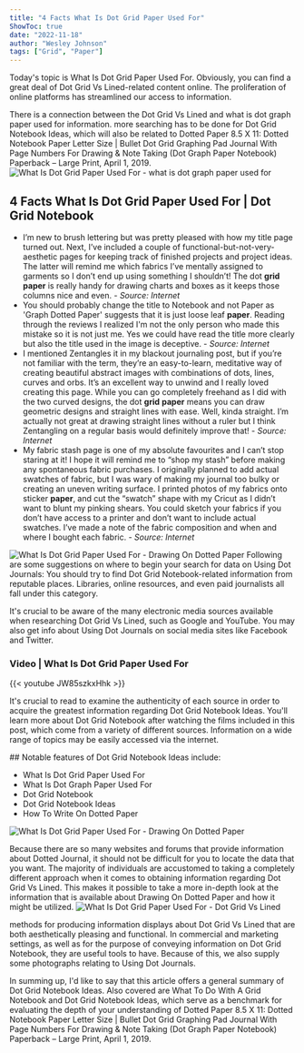```yaml
---
title: "4 Facts What Is Dot Grid Paper Used For"
ShowToc: true 
date: "2022-11-18"
author: "Wesley Johnson" 
tags: ["Grid", "Paper"]
---
```


Today's topic is What Is Dot Grid Paper Used For. Obviously, you can find a great deal of Dot Grid Vs Lined-related content online. The proliferation of online platforms has streamlined our access to information.

There is a connection between the Dot Grid Vs Lined and what is dot graph paper used for information. more searching has to be done for Dot Grid Notebook Ideas, which will also be related to Dotted Paper 8.5 X 11: Dotted Notebook Paper Letter Size | Bullet Dot Grid Graphing Pad Journal With Page Numbers For Drawing & Note Taking (Dot Graph Paper Notebook)   Paperback – Large Print, April 1, 2019.
<img loading="lazy" src="https://www.learn-japanese.info/hiragana_practice.gif" onerror="this.onerror=null;this.src='https://blogger.googleusercontent.com/img/a/AVvXsEhe7F7TRXHtjiKvHb5vS7DmnxvpHiDyoYyYvm1nHB3Qp2_w3BnM6A2eq4v7FYxCC9bfZt3a9vIMtAYEKUiaDQbHMg-ViyGmRIj39MLp0bGFfgfYw1Dc9q_H-T0wiTm3l0Uq42dETrN9eC8aGJ9_IORZsxST1AcLR7np1koOfcc7tnHa4S8Mwz_xD9d0=s16000';" alt="What Is Dot Grid Paper Used For - what is dot graph paper used for" >

## 4 Facts What Is Dot Grid Paper Used For | Dot Grid Notebook
-   I’m new to brush lettering but was pretty pleased with how my title page turned out. Next, I’ve included a couple of functional-but-not-very-aesthetic pages for keeping track of finished projects and project ideas. The latter will remind me which fabrics I’ve mentally assigned to garments so I don’t end up using something I shouldn’t! The dot **grid** **paper** is really handy for drawing charts and boxes as it keeps those columns nice and even. - <cite>Source: Internet</cite>
-   You should probably change the title to Notebook and not Paper as 'Graph Dotted Paper' suggests that it is just loose leaf **paper**. Reading through the reviews I realized I'm not the only person who made this mistake so it is not just me. Yes we could have read the title more clearly but also the title used in the image is deceptive. - <cite>Source: Internet</cite>
-   I mentioned Zentangles it in my blackout journaling post, but if you’re not familiar with the term, they’re an easy-to-learn, meditative way of creating beautiful abstract images with combinations of dots, lines, curves and orbs. It’s an excellent way to unwind and I really loved creating this page. While you can go completely freehand as I did with the two curved designs, the dot **grid** **paper** means you can draw geometric designs and straight lines with ease. Well, kinda straight. I’m actually not great at drawing straight lines without a ruler but I think Zentangling on a regular basis would definitely improve that! - <cite>Source: Internet</cite>
-   My fabric stash page is one of my absolute favourites and I can’t stop staring at it! I hope it will remind me to “shop my stash” before making any spontaneous fabric purchases. I originally planned to add actual swatches of fabric, but I was wary of making my journal too bulky or creating an uneven writing surface. I printed photos of my fabrics onto sticker **paper**, and cut the “swatch” shape with my Cricut as I didn’t want to blunt my pinking shears. You could sketch your fabrics if you don’t have access to a printer and don’t want to include actual swatches. I’ve made a note of the fabric composition and when and where I bought each fabric. - <cite>Source: Internet</cite>


<img loading="lazy" src="https://i.pinimg.com/736x/97/51/48/975148c2a07d1f8d97031f46564ef69c.jpg" onerror="this.onerror=null;this.src='https://blogger.googleusercontent.com/img/a/AVvXsEhe7F7TRXHtjiKvHb5vS7DmnxvpHiDyoYyYvm1nHB3Qp2_w3BnM6A2eq4v7FYxCC9bfZt3a9vIMtAYEKUiaDQbHMg-ViyGmRIj39MLp0bGFfgfYw1Dc9q_H-T0wiTm3l0Uq42dETrN9eC8aGJ9_IORZsxST1AcLR7np1koOfcc7tnHa4S8Mwz_xD9d0=s16000';" alt="What Is Dot Grid Paper Used For - Drawing On Dotted Paper" >
Following are some suggestions on where to begin your search for data on Using Dot Journals:
You should try to find Dot Grid Notebook-related information from reputable places. Libraries, online resources, and even paid journalists all fall under this category.

It's crucial to be aware of the many electronic media sources available when researching Dot Grid Vs Lined, such as Google and YouTube. You may also get info about Using Dot Journals on social media sites like Facebook and Twitter.

### Video | What Is Dot Grid Paper Used For
{{< youtube JW85szkxHhk >}} 


It's crucial to read to examine the authenticity of each source in order to acquire the greatest information regarding Dot Grid Notebook Ideas.
You'll learn more about Dot Grid Notebook after watching the films included in this post, which come from a variety of different sources. Information on a wide range of topics may be easily accessed via the internet.
<script async="async" data-cfasync="false" src="//normallydemandedalter.com/fe63df3c5408708b15d8dc3d9b206b31/invoke.js"></script>
<div id="container-fe63df3c5408708b15d8dc3d9b206b31"></div>
## Notable features of Dot Grid Notebook Ideas include:

- What Is Dot Grid Paper Used For
- What Is Dot Graph Paper Used For
- Dot Grid Notebook
- Dot Grid Notebook Ideas
- How To Write On Dotted Paper

 <img loading="lazy" src="https://www.wikidoc.org/images/5/54/Amsler.jpg" onerror="this.onerror=null;this.src='https://blogger.googleusercontent.com/img/a/AVvXsEhe7F7TRXHtjiKvHb5vS7DmnxvpHiDyoYyYvm1nHB3Qp2_w3BnM6A2eq4v7FYxCC9bfZt3a9vIMtAYEKUiaDQbHMg-ViyGmRIj39MLp0bGFfgfYw1Dc9q_H-T0wiTm3l0Uq42dETrN9eC8aGJ9_IORZsxST1AcLR7np1koOfcc7tnHa4S8Mwz_xD9d0=s16000';" alt="What Is Dot Grid Paper Used For - Drawing On Dotted Paper" >

Because there are so many websites and forums that provide information about Dotted Journal, it should not be difficult for you to locate the data that you want.
The majority of individuals are accustomed to taking a completely different approach when it comes to obtaining information regarding Dot Grid Vs Lined. This makes it possible to take a more in-depth look at the information that is available about Drawing On Dotted Paper and how it might be utilized.
<img loading="lazy" src="https://www.artistshelpingchildren.org/kidscraftsactivitiesblog/wp-content/uploads/2012/10/step-3.png" onerror="this.onerror=null;this.src='https://blogger.googleusercontent.com/img/a/AVvXsEhe7F7TRXHtjiKvHb5vS7DmnxvpHiDyoYyYvm1nHB3Qp2_w3BnM6A2eq4v7FYxCC9bfZt3a9vIMtAYEKUiaDQbHMg-ViyGmRIj39MLp0bGFfgfYw1Dc9q_H-T0wiTm3l0Uq42dETrN9eC8aGJ9_IORZsxST1AcLR7np1koOfcc7tnHa4S8Mwz_xD9d0=s16000';" alt="What Is Dot Grid Paper Used For - Dot Grid Vs Lined" >

methods for producing information displays about Dot Grid Vs Lined that are both aesthetically pleasing and functional. In commercial and marketing settings, as well as for the purpose of conveying information on Dot Grid Notebook, they are useful tools to have. Because of this, we also supply some photographs relating to Using Dot Journals.

In summing up, I'd like to say that this article offers a general summary of Dot Grid Notebook Ideas. Also covered are What To Do With A Grid Notebook and Dot Grid Notebook Ideas, which serve as a benchmark for evaluating the depth of your understanding of Dotted Paper 8.5 X 11: Dotted Notebook Paper Letter Size | Bullet Dot Grid Graphing Pad Journal With Page Numbers For Drawing & Note Taking (Dot Graph Paper Notebook)   Paperback – Large Print, April 1, 2019.
	

